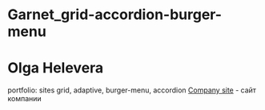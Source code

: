 # Garnet_grid-accordion-burger-menu

# Olga Helevera

portfolio: sites
grid, adaptive, burger-menu, accordion
[Company site](https:comp_grid-adaptive-popup-accordion/#/  "Company site") - сайт компании

